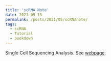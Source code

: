 ```yaml
---
title: 'scRNA Note'
date: 2021-05-15
permalink: /posts/2021/05/scRNAnote/
tags:
  - scRNA
  - Tutorial
  - bookdown
---
```


Single Cell Sequencing Analysis. See [webpage](https://zhilongjia.github.io/scRNA/).


